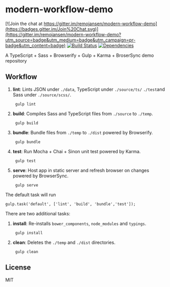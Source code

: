 # modern-workflow-demo

[![Join the chat at https://gitter.im/remojansen/modern-workflow-demo](https://badges.gitter.im/Join%20Chat.svg)](https://gitter.im/remojansen/modern-workflow-demo?utm_source=badge&utm_medium=badge&utm_campaign=pr-badge&utm_content=badge)
[![Build Status](https://secure.travis-ci.org/remojansen/modern-workflow-demo.png?branch=master)](https://travis-ci.org/remojansen/modern-workflow-demo) [![Dependencies](https://david-dm.org/remojansen/modern-workflow-demo.png)](https://david-dm.org/remojansen/modern-workflow-demo#info=dependencies)

A TypeScript + Sass + Browserify + Gulp + Karma + BroserSync demo repository

## Workflow

1. **lint**: Lints JSON under ``./data``,  TypeScript under ``./source/ts/`` ``./test``and Sass under ``./source/scss/``.

        gulp lint

2. **build**: Compiles Sass and TypeScript files from ``./source`` to ``./temp``.

        gulp build

3. **bundle**: Bundle files from ``./temp`` to ``./dist`` powered by Browserify.

        gulp bundle

4. **test**: Run Mocha + Chai + Sinon unit test powered by Karma.

        gulp test

5. **serve**: Host app in static server and  refresh browser on changes powered by BrowserSync.

        gulp serve

The default task will run  

    gulp.task('default', ['lint', 'build', 'bundle','test']);  

There are two additional tasks:

1. **install**: Re-installs ``bower_components``, ``node_modules`` and ``typings``.

        gulp install

2. **clean**: Deletes the ``./temp`` and ``./dist`` directories.

        gulp clean


## License

MIT
